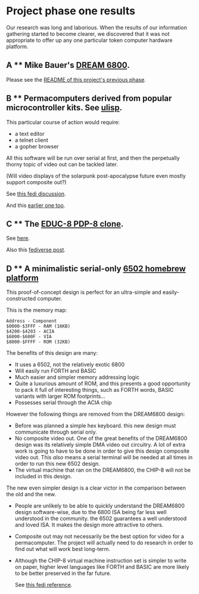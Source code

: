 # Project phase one results

Our research was long and laborious. When the results of our
information gathering started to become clearer, we discovered that it
was not appropriate to offer up any one particular token computer
hardware platform.

## A ** Mike Bauer's [DREAM 6800](http://www.mjbauer.biz/DREAM6800.htm).

Please see the [README of this project's previous phase](https://git.sr.ht/~vidak/peoples-permacomputer/tree/master/item/README.old.1.md).

## B ** Permacomputers derived from popular microcontroller kits. See [ulisp](http://ulisp.com).

This particular course of action would require:

- a text editor
- a telnet client
- a gopher browser

All this software will be run over serial at first, and then the
perpetually thorny topic of video out can be tackled later.

(Will video displays of the solarpunk post-apocalypse future even
mostly support composite out?)

See [this fedi
discussion](https://mastodon.sdf.org/@vidak/112547427824046030).

And this [earlier one too](https://mastodon.sdf.org/@vidak/112523739708726479).

## C ** The [EDUC-8 PDP-8 clone](https://en.wikipedia.org/wiki/EDUC-8).

See [here](https://github.com/ibm2030/EDUC8).

Also this [fediverse post](https://mastodon.sdf.org/@vidak/112579608839260322).

## D ** A minimalistic serial-only [6502 homebrew platform](https://github.com/adumont/hb6502)

This proof-of-concept design is perfect for an ultra-simple and
easily-constructed computer.

This is the memory map:

```
Address - Component
$0000-$3FFF - RAM (16KB)
$4200-$4203 - ACIA
$6000-$600F - VIA
$8000-$FFFF - ROM (32KB)
```

The benefits of this design are many:

- It uses a 6502, not the relatively exotic 6800
- Will easily run FORTH and BASIC
- Much easier and simpler memory addressing logic
- Quite a luxurious amount of ROM, and this presents a good
  opportunity to pack it full of interesting things, such as FORTH
  words, BASIC variants with larger ROM footprints...
- Possesses serial through the ACIA chip

However the following things are removed from the DREAM6800 design:

- Before was planned a simple hex keyboard. this new design must
  communicate through serial only.
- No composite video out. One of the great benefits of the DREAM6800
  design was its relatively simple DMA video out circuitry. A lot of
  extra work is going to have to be done in order to give this design
  composite video out. This _also_ means a serial terminal will be
  needed at all times in order to run this new 6502 design.
- The virtual machine that ran on the DREAM6800, the CHIP-8 will not
  be included in this design.

The new even simpler design is a clear victor in the comparison
between the old and the new.

- People are unlikely to be able to quickly understand the DREAM6800
  design software-wise, due to the 6800 ISA being far less well
  understood in the community. the 6502 guarantees a well understood
  and loved ISA. It makes the design more attractive to others.
- Composite out may not necessarily be the best option for video for a
  permacomputer. The project will actually need to do research in
  order to find out what will work best long-term.
- Although the CHIP-8 virtual machine instruction set is simpler to
  write on paper, higher level languages like FORTH and BASIC are more
  likely to be better preserved in the far future.
  
  See [this fedi reference](https://retro.social/@permacomputer/112469206126820567).
